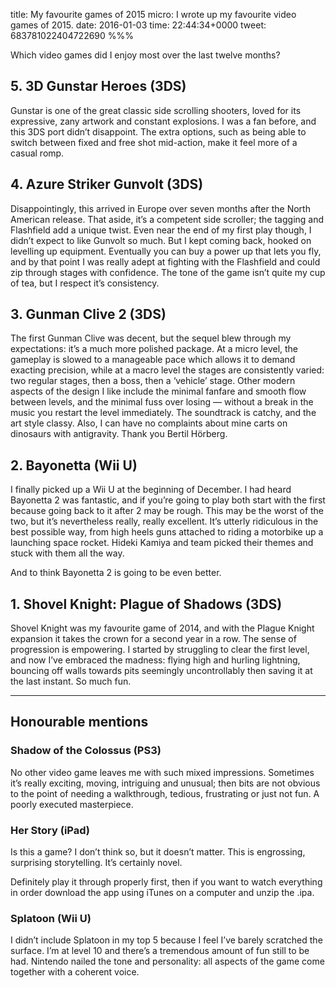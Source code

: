 title: My favourite games of 2015
micro: I wrote up my favourite video games of 2015.
date: 2016-01-03
time: 22:44:34+0000
tweet: 683781022404722690
%%%

Which video games did I enjoy most over the last twelve months?

## 5. 3D Gunstar Heroes (3DS)

Gunstar is one of the great classic side scrolling shooters, loved for its expressive, zany artwork and constant explosions. I was a fan before, and this 3DS port didn’t disappoint. The extra options, such as being able to switch between fixed and free shot mid-action, make it feel more of a casual romp.

## 4. Azure Striker Gunvolt (3DS)

Disappointingly, this arrived in Europe over seven months after the North American release. That aside, it’s a competent side scroller; the tagging and Flashfield add a unique twist. Even near the end of my first play though, I didn’t expect to like Gunvolt so much. But I kept coming back, hooked on levelling up equipment. Eventually you can buy a power up that lets you fly, and by that point I was really adept at fighting with the Flashfield and could zip through stages with confidence. The tone of the game isn’t quite my cup of tea, but I respect it’s consistency.

## 3. Gunman Clive 2 (3DS)

The first Gunman Clive was decent, but the sequel blew through my expectations: it’s a much more polished package. At a micro level, the gameplay is slowed to a manageable pace which allows it to demand exacting precision, while at a macro level the stages are consistently varied: two regular stages, then a boss, then a ‘vehicle’ stage. Other modern aspects of the design I like include the minimal fanfare and smooth flow between levels, and the minimal fuss over losing — without a break in the music you restart the level immediately. The soundtrack is catchy, and the art style classy. Also, I can have no complaints about mine carts on dinosaurs with antigravity. Thank you Bertil Hörberg.

## 2. Bayonetta (Wii U)

I finally picked up a Wii U at the beginning of December. I had heard Bayonetta 2 was fantastic, and if you’re going to play both start with the first because going back to it after 2 may be rough. This may be the worst of the two, but it’s nevertheless really, really excellent. It’s utterly ridiculous in the best possible way, from high heels guns attached to riding a motorbike up a launching space rocket. Hideki Kamiya and team picked their themes and stuck with them all the way.

And to think Bayonetta 2 is going to be even better.

## 1. Shovel Knight: Plague of Shadows (3DS)

Shovel Knight was my favourite game of 2014, and with the Plague Knight expansion it takes the crown for a second year in a row. The sense of progression is empowering. I started by struggling to clear the first level, and now I’ve embraced the madness: flying high and hurling lightning, bouncing off walls towards pits seemingly uncontrollably then saving it at the last instant. So much fun.

- - - - - - - - - -

## Honourable mentions

### Shadow of the Colossus (PS3)

No other video game leaves me with such mixed impressions. Sometimes it’s really exciting, moving, intriguing and unusual; then bits are not obvious to the point of needing a walkthrough, tedious, frustrating or just not fun. A poorly executed masterpiece.

### Her Story (iPad)

Is this a game? I don’t think so, but it doesn’t matter. This is engrossing, surprising storytelling. It’s certainly novel.

Definitely play it through properly first, then if you want to watch everything in order download the app using iTunes on a computer and unzip the .ipa.

### Splatoon (Wii U)

I didn’t include Splatoon in my top 5 because I feel I’ve barely scratched the surface. I’m at level 10 and there’s a tremendous amount of fun still to be had. Nintendo nailed the tone and personality: all aspects of the game come together with a coherent voice.
